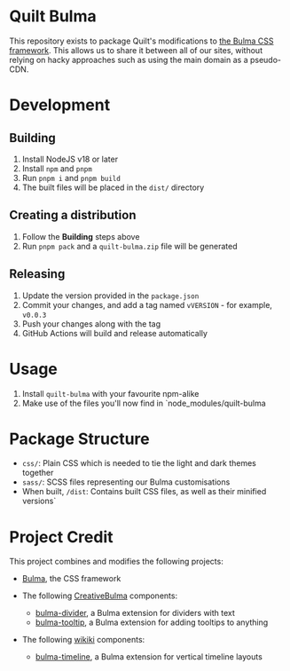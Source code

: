 # Quilt Bulma

This repository exists to package Quilt's modifications to [the Bulma CSS framework](https://bulma.io). This allows
us to share it between all of our sites, without relying on hacky approaches such as using the main domain as a
pseudo-CDN.

# Development

## Building

1. Install NodeJS v18 or later
2. Install `npm` and `pnpm`
3. Run `pnpm i` and `pnpm build`
4. The built files will be placed in the `dist/` directory

## Creating a distribution

1. Follow the **Building** steps above
2. Run `pnpm pack` and a `quilt-bulma.zip` file will be generated

## Releasing

1. Update the version provided in the `package.json`
2. Commit your changes, and add a tag named `vVERSION` - for example, `v0.0.3`
3. Push your changes along with the tag
4. GitHub Actions will build and release automatically

# Usage

1. Install `quilt-bulma` with your favourite npm-alike
2. Make use of the files you'll now find in `node_modules/quilt-bulma

# Package Structure

* `css/`: Plain CSS which is needed to tie the light and dark themes together
* `sass/`: SCSS files representing our Bulma customisations
* When built, `/dist`: Contains built CSS files, as well as their minified versions`

# Project Credit

This project combines and modifies the following projects:

* [Bulma](https://bulma.io), the CSS framework


* The following [CreativeBulma](https://github.com/CreativeBulma/) components:
  * [bulma-divider](https://github.com/CreativeBulma/bulma-divider/), a Bulma extension for dividers with text
  * [bulma-tooltip](https://github.com/CreativeBulma/bulma-tooltip/), a Bulma extension for adding tooltips to anything


* The following [wikiki](https://wikiki.github.io/) components:
  * [bulma-timeline](https://wikiki.github.io/components/timeline/), a Bulma extension for vertical timeline layouts
